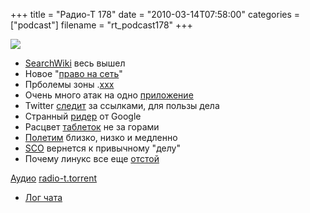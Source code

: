 +++
title = "Радио-Т 178"
date = "2010-03-14T07:58:00"
categories = ["podcast"]
filename = "rt_podcast178"
+++

![](https://radio-t.com/images/radio-t/rt178.jpg)


- [SearchWiki](http://habrahabr.ru/blogs/google/87354/) весь вышел
- Новое "[право на сеть](http://internet.cnews.ru/news/line/index.shtml?2010/03/09/382035)"
- Прболемы зоны .[xxx](http://net.compulenta.ru/514172/)
- Очень много атак на одно [приложение](http://itc.ua/node/44783)
- Twitter [следит](http://internetno.net/2010/03/11/twitter-nachal-sledit-za-ssyilkami/) за ссылками, для пользы дела
- Странный [ридер](http://www.mobile-review.com/fullnews/main/2010/March/12.shtml#28554) от Google
- Расцвет [таблеток](http://www.engadget.com/2010/03/12/lenovo-ceo-says-mobile-internet-products-will-soon-account-for/) не за горами
- [Полетим](http://www.engadget.com/2010/03/10/martin-jetpack-priced-at-86-000-mere-mortals-will-soon-be-able/) близко, низко и медленно
- [SCO](http://www.linux.org.ru/news/sco/4634143) вернется к привычному "делу"
- Почему линукс все еще [отстой](http://blogs.zdnet.com/hardware/?p=7532)

[Аудио](http://archive.rucast.net/radio-t/media/rt_podcast178.mp3)
[radio-t.torrent](http://www.radio-t.com/torrents/rt_podcast178.mp3.torrent)

* [Лог чата](http://chat.radio-t.com/logs/radio-t-178.html)
<audio src="http://archive.rucast.net/radio-t/media/rt_podcast178.mp3" preload="none"></audio>
